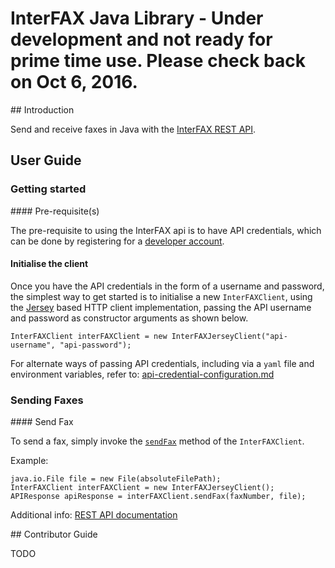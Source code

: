 # InterFAX Java Library - Under development and not ready for prime time use. Please check back on Oct 6, 2016.

## Introduction

Send and receive faxes in Java with the [InterFAX REST API](https://www.interfax.net/en/dev/rest/reference).

## User Guide

### Getting started

#### Pre-requisite(s)

The pre-requisite to using the InterFAX api is to have API credentials,
which can be done by registering for a [developer account](https://secure.interfax.net/Default.aspx?Lang=en&Target=RegistrationService&Method=DisplayForm&BPCode=).

#### Initialise the client

Once you have the API credentials in the form of a username and 
password, the simplest way to get started is to initialise a new 
`InterFAXClient`, using the [Jersey](https://jersey.java.net/) based 
HTTP client implementation, passing the API username and password as 
constructor arguments as shown below.

    InterFAXClient interFAXClient = new InterFAXJerseyClient("api-username", "api-password");
        
For alternate ways of passing API credentials, including via a `yaml` 
file and environment variables, refer to: [api-credential-configuration.md](docs/api-credential-configuration.md)

### Sending Faxes

#### Send Fax

To send a fax, simply invoke the [`sendFax`](src/main/java/net/interfax/rest/client/InterFAXClient.java)
method of the `InterFAXClient`.

Example:

    java.io.File file = new File(absoluteFilePath);
    InterFAXClient interFAXClient = new InterFAXJerseyClient();
    APIResponse apiResponse = interFAXClient.sendFax(faxNumber, file);

Additional info: [REST API documentation](https://www.interfax.net/en/dev/rest/reference/2918)

## Contributor Guide

TODO